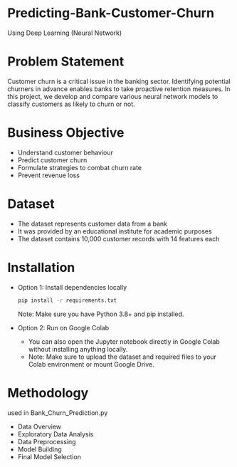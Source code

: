 # Predicting-Bank-Customer-Churn
Using Deep Learning (Neural Network)
# Problem Statement
Customer churn is a critical issue in the banking sector. Identifying potential churners in advance enables banks to take proactive retention measures. In this project, we develop and compare various neural network models to classify customers as likely to churn or not.
# Business Objective
* Understand customer behaviour
* Predict customer churn
* Formulate strategies to combat churn rate
* Prevent revenue loss
# Dataset
- The dataset represents customer data from a bank
- It was provided by an educational institute for academic purposes
- The dataset contains 10,000 customer records with 14 features each
# Installation
* Option 1: Install dependencies locally
  
  ```bash 
  pip install -r requirements.txt
  ```
 
    Note: Make sure you have Python 3.8+ and pip installed.

* Option 2:  Run on Google Colab

  - You can also open the Jupyter notebook directly in Google Colab without installing anything locally.
  - Note: Make sure to upload the dataset and required files to your Colab environment or mount Google Drive.
# Methodology
used in Bank_Churn_Prediction.py
* Data Overview
* Exploratory Data Analysis
* Data Preprocessing
* Model Building
* Final Model Selection
 
